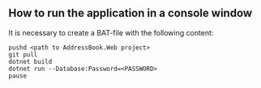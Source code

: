 ## How to run the application in a console window
It is necessary to create a BAT-file with the following content:

```
pushd <path to AddressBook.Web project>
git pull
dotnet build
dotnet run --Database:Password=<PASSWORD>
pause
```
